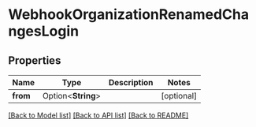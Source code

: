 # WebhookOrganizationRenamedChangesLogin

## Properties

Name | Type | Description | Notes
------------ | ------------- | ------------- | -------------
**from** | Option<**String**> |  | [optional]

[[Back to Model list]](../README.md#documentation-for-models) [[Back to API list]](../README.md#documentation-for-api-endpoints) [[Back to README]](../README.md)


